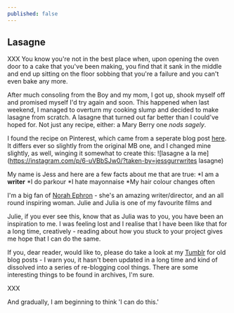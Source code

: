 ```yaml
---
published: false
---
```



## Lasagne

XXX
You know you're not in the best place when, upon opening the oven door to a cake that you've been making, you find that it sank in the middle and end up sitting on the floor sobbing that you're a failure and you can't even bake any more.

After much consoling from the Boy and my mom, I got up, shook myself off and promised myself I'd try again and soon. This happened when last weekend, I managed to overturn my cooking slump and decided to make lasagne from scratch. A lasagne that turned out far better than I could've hoped for. Not just any recipe, either: a Mary Berry one *nods sagely*. 

I found the recipe on Pinterest, which came from a seperate blog post [here](http://cherryonacake.blogspot.co.uk/2009/06/meat-lasagna.html). It differs ever so slightly from the original MB one, and I changed mine slightly, as well, winging it somewhat to create this:
![lasagne a la me](https://instagram.com/p/6-uVBbSJw0/?taken-by=jessgurrwrites lasagne)

My name is Jess and here are a few facts about me that are true: 
*I am a **writer** 
*I do parkour 
*I hate mayonnaise
*My hair colour changes often

I'm a big fan of [Norah Ephron](http://www.imdb.com/name/nm0001188/?ref_=fn_al_nm_1) - she's an amazing writer/director, and an all round inspiring woman. Julie and Julia is one of my favourite films and 

Julie, if you ever see this, know that as Julia was to you, you have been an inspiration to me. I was feeling lost and I realise that I have been like that for a long time, creatively - reading about how you stuck to your project gives me hope that I can do the same. 

If you, dear reader, would like to, please do take a look at my [Tumblr](http://blog.wildfire198.com) for old blog posts - I warn you, it hasn't been updated in a long time and kind of dissolved into a series of re-blogging cool things. There are some interesting things to be found in archives, I'm sure. 

XXX

And gradually, I am beginning to think 'I can do this.'
